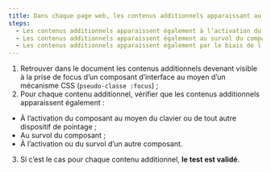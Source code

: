 ```yaml
---
title: Dans chaque page web, les contenus additionnels apparaissant au focus d’un [composant d’interface](#composant-d-interface) via les styles CSS respectent-ils si nécessaire une de ces conditions ?
steps:
  - Les contenus additionnels apparaissent également à l’activation du composant via le clavier et tout dispositif de pointage ;
  - Les contenus additionnels apparaissent également au survol du composant ;
  - Les contenus additionnels apparaissent également par le biais de l’activation ou du survol d’un autre composant.
---
```


1. Retrouver dans le document les contenus additionnels devenant visible à la prise de focus d’un composant d’interface au moyen d’un mécanisme CSS (`pseudo-classe :focus`) ;
2. Pour chaque contenu additionnel, vérifier que les contenus additionnels apparaissent également :

- À l’activation du composant au moyen du clavier ou de tout autre dispositif de pointage ;
- Au survol du composant ;
- À l’activation ou du survol d’un autre composant.

3. Si c’est le cas pour chaque contenu additionnel, **le test est validé**.
